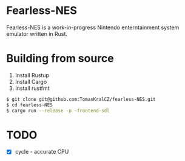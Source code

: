 # Fearless-NES
Fearless-NES is a work-in-progress Nintendo enterntainment system emulator written in Rust.

# Building from source
1. Install Rustup
2. Install Cargo
3. Install rustfmt
```sh
$ git clone git@github.com:TomasKralCZ/fearless-NES.git
$ cd fearless-NES
$ cargo run --release -p -frontend-sdl
```
# TODO
- [x] cycle - accurate CPU